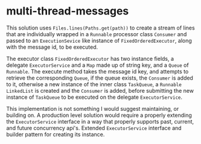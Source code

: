 # multi-thread-messages

This solution uses `Files.lines(Paths.get(path))` to create a stream of lines that are individually wrapped in a 
`Runnable` processor class `Consumer` and passed to an `ExecutionSevice` like instance of 
`FixedOrderedExecutor`, along with the message id, to be executed.  

The executor class `FixedOrderedExecutor` has two instance fields, a delegate `ExecutorService` and 
a `Map` made up of string key, and a `Queue` of `Runnable`.  The execute method takes the message id key, 
and attempts to retrieve the corresponding `Queue`, if the queue exists, the `Consumer` is added to it, otherwise
a new instance of the inner class `TaskQueue`, a `Runnable` `LinkedList` is created and the `Consumer` is added, 
before submitting the new instance of `TaskQueue` to be executed on the delegate `ExecutorService`.

This implementation is not something I would suggest maintaining, or building on. A production level solution 
would require a properly extending the `ExecutorService` interface in a way that properly supports past, current, and 
future concurrency api's. Extended `ExecutorService` interface and builder pattern for creating its instance.




